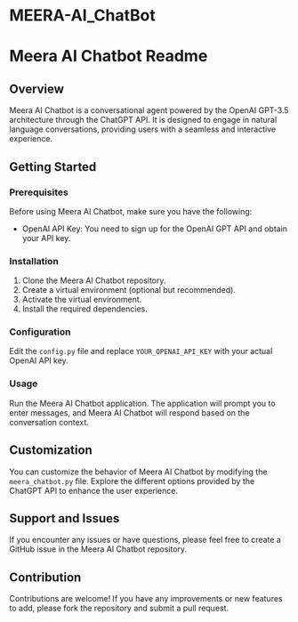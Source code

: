 # MEERA-AI_ChatBot
# Meera AI Chatbot Readme

## Overview

Meera AI Chatbot is a conversational agent powered by the OpenAI GPT-3.5 architecture through the ChatGPT API. It is designed to engage in natural language conversations, providing users with a seamless and interactive experience.

## Getting Started

### Prerequisites

Before using Meera AI Chatbot, make sure you have the following:

- OpenAI API Key: You need to sign up for the OpenAI GPT API and obtain your API key.

### Installation

1. Clone the Meera AI Chatbot repository.
2. Create a virtual environment (optional but recommended).
3. Activate the virtual environment.
4. Install the required dependencies.

### Configuration

Edit the `config.py` file and replace `YOUR_OPENAI_API_KEY` with your actual OpenAI API key.

### Usage

Run the Meera AI Chatbot application. The application will prompt you to enter messages, and Meera AI Chatbot will respond based on the conversation context.

## Customization

You can customize the behavior of Meera AI Chatbot by modifying the `meera_chatbot.py` file. Explore the different options provided by the ChatGPT API to enhance the user experience.

## Support and Issues

If you encounter any issues or have questions, please feel free to create a GitHub issue in the Meera AI Chatbot repository.

## Contribution

Contributions are welcome! If you have any improvements or new features to add, please fork the repository and submit a pull request.


